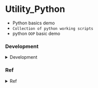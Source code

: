 # Utility_Python

- Python basics demo
- `Collection of python working scripts` 
- python `OOP` basic demo


### Development 

<details>
<summary>Development</summary>

```bash
(ds_dash) yennanliu@yennanliu-MBP:~/utility_python(master⚡) » pytest -v tests
# ============================ test session starts =============================
# platform darwin -- Python 3.5.4, pytest-5.0.1, py-1.8.0, pluggy-0.12.0 -- /Users/yennanliu/anaconda3/envs/ds_dash/bin/python
# cachedir: .pytest_cache
# rootdir: /Users/yennanliu/utility_python
# plugins: celery-4.2.1
# collected 1 item                                                             
# tests/unit_test.py::CodeToTestTestCase::test_database_drop_table_call PASSED [100%]
# ========================== 1 passed in 0.05 seconds ==========================
```

</details>

### Ref 

<details>
<summary>Ref</summary>

- `Functional programming (fp)` VS `Object-oriented programming (OOP)`
	- https://www.coursera.org/lecture/programming-languages-part-c/oop-versus-functional-decomposition-mKEXO
	- https://stackoverflow.com/questions/2984460/do-you-use-python-mostly-for-its-functional-or-object-oriented-features

- Regular expression doc 
	- https://www.w3schools.com/python/python_regex.asp

- Regular expression online playground 
	- https://regex101.com/

- Regular expression tutorial
	- https://regexone.com/

- Python test tutorial
	- https://realpython.com/tutorials/testing/
	- Use a `decorator` : when all of the code in your test function body uses a mock.
	- Use a c`ontext manager` : when some of the code in your test function uses a mock and other code references the actual function.
	- Use a `patcher` :  when you need to explicitly start and stop mocking a function across multiple tests (e.g. the setUp() and tearDown() functions in a test class).

- Unit test mock DB func with python 
	- https://www.stevenmaude.co.uk/posts/how-to-use-mock-in-python-to-mock?fbclid=IwAR15w5IZesgbksFYkp_HBxMXRVk2ip1LMnZ6J3Jf4_LjXuaQLPzCNk1x_58
	- https://stackoverflow.com/questions/58873971/python-mock-multiple-queries-in-a-function-using-pytest-mock?fbclid=IwAR3Ouw0im_iFT6PBIclw5lLwNXs3lCTfayQdmZdYfYEpoFyLDmzHVMnf6zQ

- Python `Mock` library intro
	- https://realpython.com/python-mock-library/#patch
	- https://docs.python.org/3/library/unittest.mock.html#unittest.mock.Mock.side_effect
		- A `.return_value` defines what the method will return
		- A `.side_effect` defines what happens when you call the mocked function.

- Python `interface` intro
	- https://realpython.com/python-interface/

- pytest with fixture
	- https://docs.pytest.org/en/latest/fixture.html

</details>